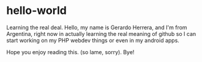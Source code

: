 # hello-world
Learning the real deal.
Hello, my name is Gerardo Herrera, and I'm from Argentina, right now in actually learning the real meaning of github so I can start working on my PHP webdev things or even in my android apps.

Hope you enjoy reading this. (so lame, sorry).
Bye!
